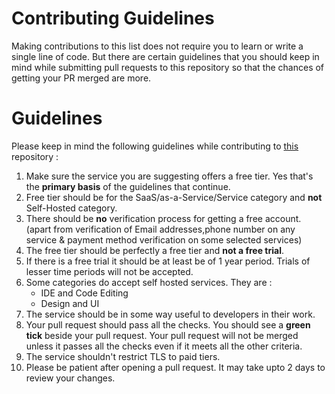 # Contributing Guidelines

Making contributions to this list does not require you to learn or write a single line of code. But there are certain guidelines that you should keep in mind while submitting pull requests to this repository so that the chances of getting your PR merged are more.

# Guidelines

Please keep in mind the following guidelines while contributing to [this](https://github.com/ripienaar/free-for-dev) repository :

1. Make sure the service you are suggesting offers a free tier. Yes that's the **primary basis** of the guidelines that continue.
2. Free tier should be for the SaaS/as-a-Service/Service category and **not** Self-Hosted category.
3. There should be **no** verification process for getting a free account. (apart from verification of Email addresses,phone number on any service & payment method verification on some selected services)
4. The free tier should be perfectly a free tier and **not a free trial**.
5. If there is a free trial it should be at least be of 1 year period. Trials of lesser time periods will not be accepted.
6. Some categories do accept self hosted services. They are : 
    * IDE and Code Editing
    * Design and UI
7. The service should be in some way useful to developers in their work.
8. Your pull request should pass all the checks. You should see a **green tick** beside your pull request. Your pull request will not be merged unless it passes all the checks even if it meets all the other criteria.
9. The service shouldn't restrict TLS to paid tiers.
10. Please be patient after opening a pull request. It may take upto 2 days to review your changes.